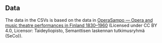 
## Data

The data in the CSVs is based on the data in [OperaSampo — Opera and music theatre performances in Finland 1830–1960](https://www.ldf.fi/dataset/operasampo) (Licensed under CC BY 4.0, Licensor: Taideyliopisto, Semanttisen laskennan tutkimusryhmä (SeCo)).